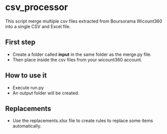 # csv_processor
This script merge multiple csv files extracted from Boursorama Wicount360 into a single CSV and Excel file.

## First step
- Create a folder called **input** in the same folder as the merge.py file. 
- Then place inside the csv files from your wicount360 account.

## How to use it
- Execute run.py
- An output folder will be created.

## Replacements
- Use the replacements.xlsx file to create rules to replace some items automatically.
